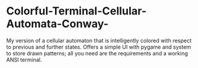 # Colorful-Terminal-Cellular-Automata-Conway-
My version of a cellular automaton that is intelligently colored with respect to previous and further states. Offers a simple UI with pygame and system to store drawn patterns; all you need are the requirements and a working ANSI terminal.
